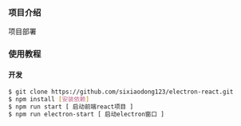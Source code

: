 
### 项目介绍
项目部署

### 使用教程

#### 开发
```bash
$ git clone https://github.com/sixiaodong123/electron-react.git
$ npm install [安装依赖]
$ npm run start [ 启动前端react项目 ]
$ npm run electron-start [ 启动electron窗口 ]
```
